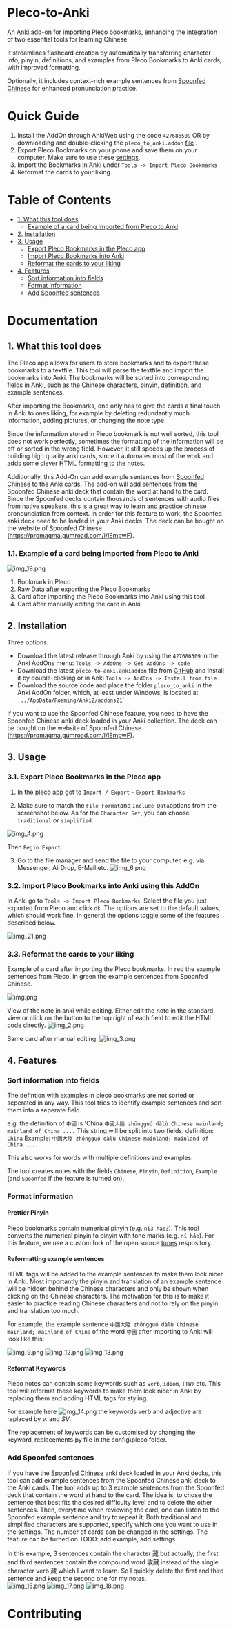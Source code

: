 # Pleco-to-Anki

An [Anki](https://ankiweb.net/shared/info/427686509?cb=1695579432428) add-on for importing [Pleco](Pleco.com) bookmarks, enhancing the integration of two essential tools for learning Chinese. 

It streamlines flashcard creation by automatically transferring character info, pinyin, definitions, and examples from Pleco Bookmarks to Anki cards, with improved formatting. 

Optionally, it includes context-rich example sentences from [Spoonfed Chinese](https://promagma.gumroad.com/l/IEmpwF) for enhanced pronunciation practice.


# Quick Guide

1. Install the AddOn through AnkiWeb using the code `427686509` OR by downloading and double-clicking the `pleco_to_anki.addon` [file](https://github.com/vonpetersenn/Pleco-to-Anki/releases) .
2. Export Pleco Bookmarks on your phone and save them on your computer. 
   Make sure to use these [settings](README_media/img_4.png).
3. Import the Bookmarks in Anki under `Tools -> Import Pleco Bookmarks`
4. Reformat the cards to your liking

# Table of Contents


   - [1. What this tool does](#1-what-this-tool-does)
     - [Example of a card being imported from Pleco to Anki](#11-example-of-a-card-being-imported-from-pleco-to-anki)
   - [2. Installation](#2-installation)
   - [3. Usage](#3-usage)
     - [Export Pleco Bookmarks in the Pleco app](#31-export-pleco-bookmarks-in-the-pleco-app)
     - [Import Pleco Bookmarks into Anki](#32-import-pleco-bookmarks-into-anki-using-this-addon)
     - [Reformat the cards to your liking](#33-reformat-the-cards-to-your-liking)
   - [4. Features](#4-features)
     - [Sort information into fields](#41-sort-information-into-fields)
     - [Format information](#42-format-information)
     - [Add Spoonfed sentences](#add-spoonfed-sentences)


# Documentation

## 1. What this tool does

The Pleco app allows for users to store bookmarks and to export these bookmarks to a textfile. This tool will parse the textfile and import the bookmarks into Anki. 
The bookmarks will be sorted into corresponding fields in Anki, such as the Chinese characters, pinyin, definition, and example sentences.

After importing the Bookmarks, one only has to give the cards a final touch in Anki to ones liking, for example by deleting redundantly much information, adding pictures, or changing the note type.

Since the information stored in Pleco bookmark is not well sorted, this tool does not work perfectly, sometimes the formatting of the information will be off or sorted in the wrong field. However, it still speeds up the process of building high quality anki cards, since it automates most of the work and adds some clever HTML formatting to the notes.

Additionally, this Add-On can add example sentences from [Spoonfed Chinese](https://promagma.gumroad.com/l/IEmpwF) to the Anki cards.
The add-on will add sentences from the Spoonfed Chinese anki deck that contain the word at hand to the card.
Since the Spoonfed decks contain thousands of sentences with audio files from native speakers, this is a great way to learn and practice chinese pronounciation from context.
In order for this feature to work, the Spoonfed anki deck need to be loaded in your Anki decks. The deck can be bought on the website of Spoonfed Chinese (https://promagma.gumroad.com/l/IEmpwF).

### 1.1. Example of a card being imported from Pleco to Anki

![img_19.png](README_media/img_19.png)
1) Bookmark in Pleco
2) Raw Data after exporting the Pleco Bookmarks
3) Card after importing the Pleco Bookmarks into Anki using this tool
4) Card after manually editing the card in Anki

## 2. Installation

Three options.

 - Download the latest release through Anki by using the `427686509` in the Anki AddOns menu: `Tools -> AddOns -> Get AddOns -> code`
 - Download the latest `pleco-to-anki.ankiaddon` file from [GitHub](https://www.github.com/vonpetersenn/pleco-to-anki) and install it by double-clicking or in Anki `Tools -> AddOns -> Install from file`
 - Download the source code and place the folder `pleco_to_anki` in the Anki AddOn folder, which, at least under Windows, is located at `.../AppData/Roaming/Anki2/addons21`'

If you want to use the Spoonfed Chinese feature, you need to have the Spoonfed Chinese anki deck loaded in your Anki collection. The deck can be bought on the website of Spoonfed Chinese (https://promagma.gumroad.com/l/IEmpwF).

## 3. Usage

### 3.1. Export Pleco Bookmarks in the Pleco app

1. In the pleco app got to `Import / Export` - `Export Bookmarks`

2. Make sure to match the `File Format`and `Include Data`options from the screenshot below. As for the `Character Set`, you can choose `traditional` or `simplified`.

![img_4.png](README_media/img_4.png)

Then `Begin Export`.

3. Go to the file manager and send the file to your computer, e.g. via Messenger, AirDrop, E-Mail etc.
![img_6.png](README_media/img_6.png)

### 3.2. Import Pleco Bookmarks into Anki using this AddOn

In Anki go to `Tools -> Import Pleco Bookmarks`. 
Select the file you just exported from Pleco and click `ok`. 
The options are set to the default values, which should work fine.
In general the options toggle some of the features described below.

![img_21.png](README_media/img_21.png)


### 3.3. Reformat the cards to your liking

Example of a card after importing the Pleco bookmarks. In red the example sentences from Pleco, in green the example sentences from Spoonfed Chinese.

![img.png](README_media/img.png)

View of the note in anki while editing. Either edit the note in the standard view or click on the button to the top right of each field to edit the HTML code directly.
![img_2.png](README_media/img_2.png)

Same card after manual editing.
![img_3.png](README_media/img_3.png)

## 4. Features

### Sort information into fields

The defintion with examples in pleco bookmarks are not sorted or seperated in any way. This tool tries to identify example sentences and sort them into a seperate field.

e.g. the definition of `中國` is 'China `中國大陸 zhōngguó dàlù Chinese mainland; mainland of China ....`
This string will be split into two fields:
definition: `China`
Example: `中國大陸 zhōngguó dàlù Chinese mainland; mainland of China ....`

This also works for words with multiple definitions and examples.

The tool creates notes with the fields `Chinese`, `Pinyin`, `Definition`, `Example` (and `Spoonfed` if the feature is turned on).

### Format information

#### Prettier Pinyin

Pleco bookmarks contain numerical pinyin (e.g. `ni3 hao3`). This tool converts the numerical pinyin to pinyin with tone marks (e.g. `nǐ hǎo`).
For this feature, we use a custom fork of the open source [tones](https://github.com/em-shea/tones) respository. 

#### Reformatting example sentences

HTML tags will be added to the example sentences to make them look nicer in Anki. 
Most importantly the pinyin and translation of an example sentence will be hidden behind the Chinese characters and only be shown when clicking on the Chinese characters. 
The motivation for this is to make it easier to practice reading Chinese characters and not to rely on the pinyin and translation too much.

For example, the example sentence `中國大陸 zhōngguó dàlù Chinese mainland; mainland of China` of the word `中國` after importing to Anki will look like this:

![img_9.png](README_media/img_9.png)
![img_12.png](README_media/img_12.png)
![img_13.png](README_media/img_13.png)


#### Reformat Keywords
Pleco notes can contain some keywords such as `verb`, `idiom`, `(TW)` etc. This tool will reformat these keywords to make them look nicer in Anki by replacing them and adding HTML tags for styling.

For example here ![img_14.png](README_media/img_14.png)
the keywords verb and adjective are replaced by *v.* and *SV*.

The replacement of keywords can be customised by changing the keyword_replacements.py file in the config\pleco folder.

### Add Spoonfed sentences
If you have the [Spoonfed Chinese](https://promagma.gumroad.com/l/IEmpwF) anki deck loaded in your Anki decks, this tool can add example sentences from the Spoonfed Chinese anki deck to the Anki cards.
The tool adds up to 3 example sentences from the Spoonfed deck that contain the word at hand to the card.
The idea is, to chose the sentence that best fits the desired difficulty level and to delete the other sentences.
Then, everytime when reviewing the card, one can listen to the Spoonfed example sentence and try to repeat it.
Both traditional and simplified characters are supported, specify which one you want to use in the settings.
The number of cards can be changed in the settings.
The feature can be turned on
TODO: add example, add settings

In this example, 3 sentences contain the character 藏 but actually, the first and third sentences contain the compound word 收藏  instead of the single character verb 藏 which I want to learn. So I quickly delete the first and third sentence and keep the second one for my notes.  
![img_15.png](README_media/img_15.png)
![img_17.png](README_media/img_17.png)
![img_18.png](README_media/img_18.png)

# Contributing

